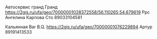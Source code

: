 
Автосервис гранд
Гранд
https://2gis.ru/ufa/geo/70000001028372558/56.110265,54.679619
Ррс Ангелина Карпова Сто
89033104581


Кальянная
Bar B.Q.
https://2gis.ru/ufa/geo/70000001076229894
Артур
89191413533